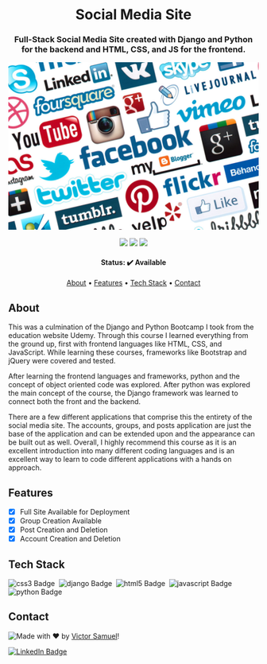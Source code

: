 <h1 align="center">
	Social Media Site
</h1>

<h3 align="center">
	Full-Stack Social Media Site created with Django and Python for the backend and HTML, CSS, and JS for the frontend.
</h3>

<img alight="center" src="https://github.com/vicsamuel/Social-Media-Site/blob/master/static/featured.jpg" alt="Social Media">

<p align="center">
	<img src="https://img.shields.io/badge/PRs-welcome-brightgreen.svg?style=flat-square"/>
	<img src="https://img.shields.io/github/repo-size/vicsamuel/Social-Media-Site?color=green"/>
	<img src="https://img.shields.io/github/languages/count/vicsamuel/Social-Media-Site?color=green"/>
</p>

<h4 align="center">
	Status: ✔️ Available
</h4>

<p align="center">
	<a href="#about">About</a> •
	<a href="#features">Features</a> •
	<a href="#tech-stack">Tech Stack</a> •
	<a href="#contact">Contact</a> 
</p>

## About
This was a culmination of the Django and Python Bootcamp I took from the education website Udemy. Through this course I learned everything from the ground up, first with frontend languages like HTML, CSS, and JavaScript. While learning these courses, frameworks like Bootstrap and jQuery were covered and tested.

After learning the frontend languages and frameworks, python and the concept of object oriented code was explored. After python was explored the main concept of the course, the Django framework was learned to connect both the front and the backend. 

There are a few different applications that comprise this the entirety of the social media site. The accounts, groups, and posts application are just the base of the application and can be extended upon and the appearance can be built out as well. Overall, I highly recommend this course as it is an excellent introduction into many different coding languages and is an excellent way to learn to code different applications with a hands on approach.

## Features
* [x] Full Site Available for Deployment
* [x] Group Creation Available
* [x] Post Creation and Deletion
* [x] Account Creation and Deletion

## Tech Stack
<img src="https://img.shields.io/badge/Css3-05122A?style=flat&logo=css3" alt="css3 Badge" height="25">&nbsp;
<img src="https://img.shields.io/badge/Django-05122A?style=flat&logo=django" alt="django Badge" height="25">&nbsp;
<img src="https://img.shields.io/badge/Html5-05122A?style=flat&logo=html5" alt="html5 Badge" height="25">&nbsp;
<img src="https://img.shields.io/badge/Javascript-05122A?style=flat&logo=javascript" alt="javascript Badge" height="25">&nbsp;
<img src="https://img.shields.io/badge/Python-05122A?style=flat&logo=python" alt="python Badge" height="25">&nbsp;

## Contact
<img align="left" src="https://avatars.githubusercontent.com/vicsamuel?size=100">

Made with ❤️ by [Victor Samuel](https://github.com/vicsamuel)!

<a href="https://www.linkedin.com/in/v1c" target="_blank"><img src="https://img.shields.io/badge/v1c-0077B5?style=flat&logo=linkedin&logoColor=white" alt="LinkedIn Badge" height="25"></a>&nbsp;

<br clear="left"/>
